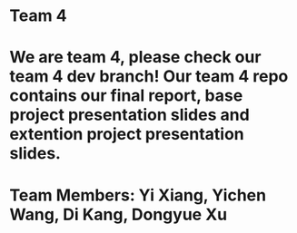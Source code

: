 # Team 4

# We are team 4, please check our team 4 dev branch! Our team 4 repo contains our final report, base project presentation slides and extention project presentation slides. 

# Team Members: Yi Xiang, Yichen Wang, Di Kang, Dongyue Xu


